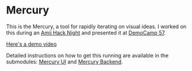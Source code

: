 # Mercury

This is the Mercury, a tool for rapidly iterating on visual ideas. I worked on this during an [Amii Hack Night](https://www.amii.ca/) and presented it at [DemoCamp 57](https://democampyeg.com/).

[Here's a demo video](https://github.com/user-attachments/assets/adc017ba-5398-4e90-97b8-09729dd05753)

Detailed instructions on how to get this running are available in the submodules: [Mercury UI](https://github.com/mikeogezi/mercury-ui) and [Mercury Backend](https://github.com/mikeogezi/mercury-backend).

